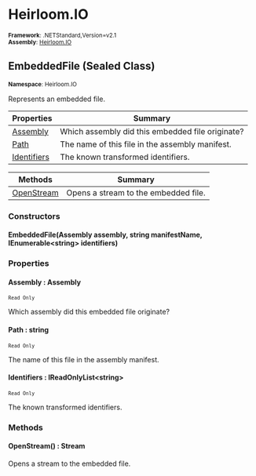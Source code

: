 # Heirloom.IO

<small>**Framework**: .NETStandard,Version=v2.1</small>  
<small>**Assembly**: [Heirloom.IO](../heirloom.io/heirloom.io.md)</small>  

## EmbeddedFile (Sealed Class)
<small>**Namespace**: Heirloom.IO</sub></small>  

Represents an embedded file.

| Properties | Summary |
|------------|---------|
| [Assembly](#ASSBEC4387E) | Which assembly did this embedded file originate? |
| [Path](#PAT5C11D03D) | The name of this file in the assembly manifest. |
| [Identifiers](#IDE599211FE) | The known transformed identifiers. |

| Methods | Summary |
|---------|---------|
| [OpenStream](#OPEF0FC28BF) | Opens a stream to the embedded file. |

### Constructors

#### EmbeddedFile(Assembly assembly, string manifestName, IEnumerable\<string> identifiers)

### Properties

#### <a name="ASSBEC4387E"></a>Assembly : Assembly

<small>`Read Only`</small>

Which assembly did this embedded file originate?

#### <a name="PAT5C11D03D"></a>Path : string

<small>`Read Only`</small>

The name of this file in the assembly manifest.

#### <a name="IDE599211FE"></a>Identifiers : IReadOnlyList\<string>

<small>`Read Only`</small>

The known transformed identifiers.

### Methods

#### <a name="OPEF0FC28BF"></a>OpenStream() : Stream


Opens a stream to the embedded file.

